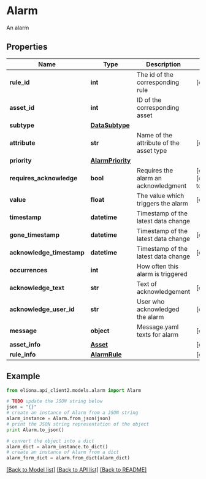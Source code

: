 # Alarm

An alarm

## Properties

Name | Type | Description | Notes
------------ | ------------- | ------------- | -------------
**rule_id** | **int** | The id of the corresponding rule | [optional] 
**asset_id** | **int** | ID of the corresponding asset | 
**subtype** | [**DataSubtype**](DataSubtype.md) |  | 
**attribute** | **str** | Name of the attribute of the asset type | [optional] 
**priority** | [**AlarmPriority**](AlarmPriority.md) |  | 
**requires_acknowledge** | **bool** | Requires the alarm an acknowledgment | [optional] [default to False]
**value** | **float** | The value which triggers the alarm | [optional] 
**timestamp** | **datetime** | Timestamp of the latest data change | 
**gone_timestamp** | **datetime** | Timestamp of the latest data change | [optional] 
**acknowledge_timestamp** | **datetime** | Timestamp of the latest data change | [optional] 
**occurrences** | **int** | How often this alarm is triggered | 
**acknowledge_text** | **str** | Text of acknowledgement | [optional] 
**acknowledge_user_id** | **str** | User who acknowledged the alarm | [optional] 
**message** | **object** | Message.yaml texts for alarm | [optional] 
**asset_info** | [**Asset**](Asset.md) |  | [optional] 
**rule_info** | [**AlarmRule**](AlarmRule.md) |  | [optional] 

## Example

```python
from eliona.api_client2.models.alarm import Alarm

# TODO update the JSON string below
json = "{}"
# create an instance of Alarm from a JSON string
alarm_instance = Alarm.from_json(json)
# print the JSON string representation of the object
print Alarm.to_json()

# convert the object into a dict
alarm_dict = alarm_instance.to_dict()
# create an instance of Alarm from a dict
alarm_form_dict = alarm.from_dict(alarm_dict)
```
[[Back to Model list]](../README.md#documentation-for-models) [[Back to API list]](../README.md#documentation-for-api-endpoints) [[Back to README]](../README.md)


